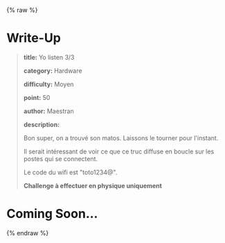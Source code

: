 
{% raw %}
# Write-Up
> **title:** Yo listen 3/3
>
> **category:** Hardware
>
> **difficulty:** Moyen
>
> **point:** 50
>
> **author:** Maestran
>
> **description:**
>
> Bon super, on a trouvé son matos. Laissons le tourner pour l'instant.
>
> Il serait intéressant de voir ce que ce truc diffuse en boucle sur les postes qui se connectent.
>
> Le code du wifi est "toto1234@".
>
> **Challenge à effectuer en physique uniquement**
>
> 


# Coming Soon...

{% endraw %}
